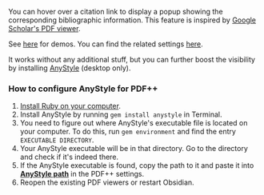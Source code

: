 You can hover over a citation link to display a popup showing the corresponding bibliographic information. This feature is inspired by [Google Scholar's PDF viewer](https://scholar.googleblog.com/2024/03/supercharge-your-pdf-reading-follow.html).

See [here](https://github.com/RyotaUshio/obsidian-pdf-plus/releases/tag/0.39.0) for demos. You can find the related settings [here](obsidian://pdf-plus?setting=heading:citation).

It works without any additional stuff, but you can further boost the visibility by installing [AnyStyle](https://github.com/inukshuk/anystyle) (desktop only).
 
### How to configure AnyStyle for PDF++

1. [Install Ruby on your computer](https://www.ruby-lang.org/en/documentation/installation/).
2. Install AnyStyle by running `gem install anystyle` in Terminal.
3. You need to figure out where AnyStyle's executable file is located on your computer. To do this, run `gem environment` and find the entry `EXECUTABLE DIRECTORY`.
4. Your AnyStyle executable will be in that directory. Go to the directory and check if it's indeed there.
5. If the AnyStyle executable is found, copy the path to it and paste it into [**AnyStyle path**](obsidian://pdf-plus?setting=anystylePath) in the PDF++ settings.
6. Reopen the existing PDF viewers or restart Obsidian.
